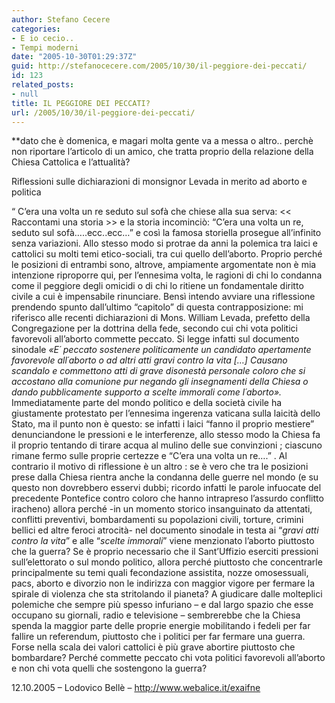 ```yaml
---
author: Stefano Cecere
categories:
- E io cecio..
- Tempi moderni
date: "2005-10-30T01:29:37Z"
guid: http://stefanocecere.com/2005/10/30/il-peggiore-dei-peccati/
id: 123
related_posts:
- null
title: IL PEGGIORE DEI PECCATI?
url: /2005/10/30/il-peggiore-dei-peccati/
---
```


**dato che &#xe8; domenica, e magari molta gente va a messa o altro.. perch&#xe8; non riportare l&#x2019;articolo di un amico, che tratta proprio della relazione della Chiesa Cattolica e l&#x2019;attualit&#xe0;?</p> 

Riflessioni sulle dichiarazioni di monsignor Levada in merito ad aborto e politica</strong>

&#x201c; C&#x2019;era una volta un re seduto sul sof&#xe0; che chiese alla sua serva: << Raccontami una storia >> e la storia incominci&#xf2;: &#x201c;C&#x2019;era una volta un re, seduto sul sof&#xe0;&#x2026;..ecc..ecc&#x2026;&#x201d; e cos&#xec; la famosa storiella prosegue all&#x2019;infinito senza variazioni. Allo stesso modo si protrae da anni la polemica tra laici e cattolici su molti temi etico-sociali, tra cui quello dell&#x2019;aborto. Proprio perch&#xe9; le posizioni di entrambi sono, altrove, ampiamente argomentate non &#xe8; mia intenzione riproporre qui, per l&#x2019;ennesima volta, le ragioni di chi lo condanna come il peggiore degli omicidi o di chi lo ritiene un fondamentale diritto civile a cui &#xe8; impensabile rinunciare. Bens&#xec; intendo avviare una riflessione prendendo spunto dall&#x2019;ultimo &#x201c;capitolo&#x201d; di questa contrapposizione: mi riferisco alle recenti dichiarazioni di Mons. William Levada, prefetto della Congregazione per la dottrina della fede, secondo cui chi vota politici favorevoli all&#x2019;aborto commette peccato. Si legge infatti sul documento sinodale _&#xab;E&#xb4; peccato sostenere politicamente un candidato apertamente favorevole all&#xb4;aborto o ad altri atti gravi contro la vita [&#x2026;] Causano scandalo e commettono atti di grave disonest&#xe0; personale coloro che si accostano alla comunione pur negando gli insegnamenti della Chiesa o dando pubblicamente supporto a scelte immorali come l&#xb4;aborto&#xbb;._ Immediatamente parte del mondo politico e della societ&#xe0; civile ha giustamente protestato per l&#x2019;ennesima ingerenza vaticana sulla laicit&#xe0; dello Stato, ma il punto non &#xe8; questo: se infatti i laici &#x201c;fanno il proprio mestiere&#x201d; denunciandone le pressioni e le interferenze, allo stesso modo la Chiesa fa il proprio tentando di tirare acqua al mulino delle sue convinzioni ; ciascuno rimane fermo sulle proprie certezze e &#x201c;C&#x2019;era una volta un re&#x2026;.&#x201d; . Al contrario il motivo di riflessione &#xe8; un altro : se &#xe8; vero che tra le posizioni prese dalla Chiesa rientra anche la condanna delle guerre nel mondo (e su questo non dovrebbero esservi dubbi; ricordo infatti le parole infuocate del precedente Pontefice contro coloro che hanno intrapreso l&#x2019;assurdo conflitto iracheno) allora perch&#xe9; -in un momento storico insanguinato da attentati, conflitti preventivi, bombardamenti su popolazioni civili, torture, crimini bellici ed altre feroci atrocit&#xe0;- nel documento sinodale in testa ai &#x201c;_gravi atti contro la vita_&#x201d; e alle &#x201c;_scelte immorali_&#x201d; viene menzionato l&#x2019;aborto piuttosto che la guerra? Se &#xe8; proprio necessario che il Sant&#x2019;Uffizio eserciti pressioni sull&#x2019;elettorato o sul mondo politico, allora perch&#xe9; piuttosto che concentrarle principalmente su temi quali fecondazione assistita, nozze omosessuali, pacs, aborto e divorzio non le indirizza con maggior vigore per fermare la spirale di violenza che sta stritolando il pianeta? A giudicare dalle molteplici polemiche che sempre pi&#xf9; spesso infuriano &#8211; e dal largo spazio che esse occupano su giornali, radio e televisione &#8211; sembrerebbe che la Chiesa spenda la maggior parte delle proprie energie mobilitando i fedeli per far fallire un referendum, piuttosto che i politici per far fermare una guerra. Forse nella scala dei valori cattolici &#xe8; pi&#xf9; grave abortire piuttosto che bombardare? Perch&#xe9; commette peccato chi vota politici favorevoli all&#x2019;aborto e non chi vota quelli che sostengono la guerra?

12.10.2005 &#8211; Lodovico Bell&#xe8; &#8211; <http://www.webalice.it/exaifne>